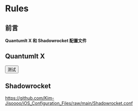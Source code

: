 # Rules

## 前言

**Quantumlt X 和 Shadowrocket 配置文件**

## Quantumlt X

<button onclick="handleClick(this)" data-href="shadowrocket://install?local_files=https://github.com/Kim-Jisoooo/iOS_Configuration_Files/raw/main/Quantumult_X.conf">测试</button>

## Shadowrocket

https://github.com/Kim-Jisoooo/iOS_Configuration_Files/raw/main/Shadowrocket.conf